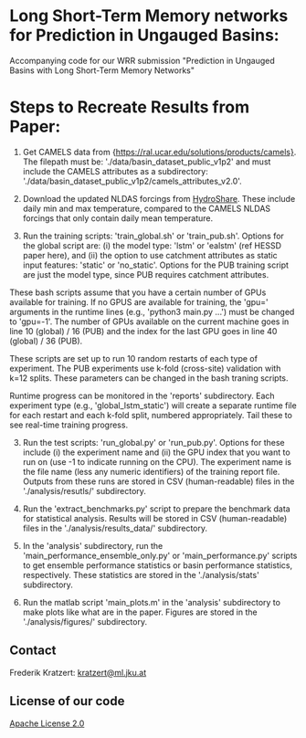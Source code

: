 # Long Short-Term Memory networks for Prediction in Ungauged Basins:

Accompanying code for our WRR submission "Prediction in Ungauged Basins with Long Short-Term Memory Networks"

# Steps to Recreate Results from Paper:

1) Get CAMELS data from {https://ral.ucar.edu/solutions/products/camels}. The filepath must be: './data/basin_dataset_public_v1p2' and must include the CAMELS attributes as a subdirectory: './data/basin_dataset_public_v1p2/camels_attributes_v2.0'.

2) Download the updated NLDAS forcings from [HydroShare](). These include daily min and max temperature, compared to the CAMELS NLDAS forcings that only contain daily mean temperature.

3) Run the training scripts: 'train_global.sh' or 'train_pub.sh'. Options for the global script are: (i) the model type: 'lstm' or 'ealstm' (ref HESSD paper here), and (ii) the option to use catchment attributes as static input features: 'static' or 'no_static'. Options for the PUB training script are just the model type, since PUB requires catchment attributes.

These bash scripts assume that you have a certain number of GPUs available for training. If no GPUS are available for training, the 'gpu=' arguments in the runtime lines (e.g., 'python3 main.py ...') must be changed to 'gpu=-1'. The number of GPUs available on the current machine goes in line 10 (global) / 16 (PUB) and the index for the last GPU goes in line 40 (global) / 36 (PUB).

These scripts are set up to run 10 random restarts of each type of experiment. The PUB experiments use k-fold (cross-site) validation with k=12 splits. These parameters can be changed in the bash traning scripts.

Runtime progress can be monitored in the 'reports' subdirectory. Each experiment type (e.g., 'global_lstm_static') will create a separate runtime file for each restart and each k-fold split, numbered appropriately. Tail these to see real-time training progress.

3) Run the test scripts: 'run_global.py' or 'run_pub.py'. Options for these include (i) the experiment name and (ii) the GPU index that you want to run on (use -1 to indicate running on the CPU). The experiment name is the file name (less any numeric identifiers) of the training report file. Outputs from these runs are stored in CSV (human-readable) files in the './analysis/resutls/' subdirectory.

4) Run the 'extract_benchmarks.py' script to prepare the benchmark data for statistical analysis. Results will be stored in CSV (human-readable) files in the './analysis/results_data/' subdirectory.

5) In the 'analysis' subdirectory, run the 'main_performance_ensemble_only.py' or 'main_performance.py' scripts to get ensemble performance statistics or basin performance statistics, respectively. These statistics are stored in the './analysis/stats' subdirectory.

6) Run the matlab script 'main_plots.m' in the 'analysis' subdirectory to make plots like what are in the paper. Figures are stored in the './analysis/figures/' subdirectory.

## Contact
Frederik Kratzert: kratzert@ml.jku.at

## License of our code
[Apache License 2.0](https://github.com/kratzert/ealstm_regional_modeling/blob/master/LICENSE)